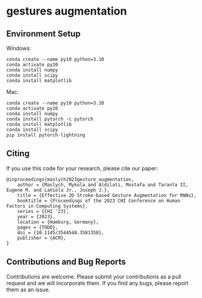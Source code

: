 # gestures augmentation

## Environment Setup

Windows:

    conda create --name py10 python=3.10
    conda activate py10
    conda install numpy
    conda install scipy
    conda install matplotlib

Mac:

    conda create --name py10 python=3.10
    conda activate py10
    conda install numpy
    conda install pytorch -c pytorch
    conda install matplotlib
    conda install scipy
    pip install pytorch-lightning

## Citing

If you use this code for your research, please cite our paper:

    @inproceedings{maslych2023gesture_augmentation,
        author = {Maslych, Mykola and Aldilati, Mostafa and Taranta II, Eugene M. and LaViola Jr., Joseph J.},
        title = {Effective 2D Stroke-based Gesture Augmentation for RNNs},
        booktitle = {Proceedings of the 2023 CHI Conference on Human Factors in Computing Systems},
        series = {CHI '23},
        year = {2023},
        location = {Hamburg, Germany},
        pages = {TODO},
        doi = {10.1145/3544548.3581358},
        publisher = {ACM},
    }

## Contributions and Bug Reports

Contributions are welcome. Please submit your contributions as a pull request and we will incorporate them. If you find any bugs, please report them as an issue.
